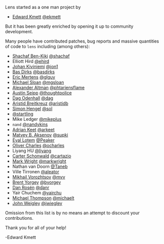 Lens started as a one man project by

* [Edward Kmett](mailto:ekmett@gmail.com) [@ekmett](http://github.com/ekmett)

But it has been greatly enriched by opening it up to community development.

Many people have contributed patches, bug reports and massive quantities of code to `lens` including (among others):

* [Shachaf Ben-Kiki](mailto:shachaf@gmail.com) [@shachaf](http://github.com/shachaf)
* Elliott Hird [@ehird](http://github.com/ehird)
* [Johan Kiviniemi](mailto:lens@johan.kiviniemi.name) [@ion1](http://github.com/ion1)
* [Bas Dirks](mailto:ik@basdirks.eu) [@basdirks](http://github.com/basdirks)
* [Eric Mertens](mailto:emertens@gmail.com) [@glguy](http://github.com/glguy)
* [Michael Sloan](mailto:mgsloan@gmail.com) [@mgsloan](http://github.com/mgsloan)
* [Alexander Altman](mailto:alexanderaltman@me.com) [@phtariensflame](http://github.com/phtariensflame)
* [Austin Seipp](mailto:mad.one@gmail.com) [@thoughtpolice](http://github.com/thoughtpolice)
* [Dag Odenhall](mailto:dag.odenhall@gmail.com) [@dag](http://github.com/dag)
* [Aristid Breitkreuz](mailto:aristidb+lens@gmail.com) [@aristidb](http://github.com/aristidb)
* [Simon Hengel](mailto:sol@typeful.net) [@sol](http://github.com/sol)
* [@startling](http://github.com/startling)
* Mike Ledger [@mikeplus](http://github.com/mikeplus)
* `nand` [@nandykins](http://github.com/nandykins)
* [Adrian Keet](mailto:arkeet@gmail.com) [@arkeet](http://github.com/arkeet)
* [Matvey B. Aksenov](mailto:matvey.aksenov@gmail.com) [@supki](http://github.com/supki)
* [Eyal Lotem](mailto:eyal.lotem+github@gmail.com) [@Peaker](http://github.com/Peaker)
* [Oliver Charles](mailto:ollie@ocharles.org.uk) [@ocharles](http://github.com/ocharles)
* Liyang HU [@liyang](http://github.com/liyang)
* [Carter Schonwald](mailto:carter.schonwald@gmail.com) [@cartazio](http://github.com/cartazio)
* [Mark Wright](mailto:gienah@gentoo.org) [@markwright](http://github.com/markwright)
* Nathan van Doorn [@Taneb](http://github.com/Taneb)
* Ville Tirronen [@aleator](http://github.com/aleator)
* [Mikhail Vorozhtsov](mailto:mikhail.vorozhtsov@gmail.com) [@mvv](http://github.com/mvv)
* [Brent Yorgey](mailto:byorgey@gmail.com) [@byorgey](http://github.com/byorgey)
* [Dan Rosén](mailto:danr@fripost.org) [@danr](http://github.com/danr)
* Yair Chuchem [@yairchu](http://github.com/yairchu)
* [Michael Thompson](mailto:what_is_it_to_do_anything@yahoo.com) [@michaelt](http://github.com/michaelt)
* [John Weigley](mailto:johnw@newartisans.com) [@jwiegley](http://github.com/jwiegley)

Omission from this list is by no means an attempt to discount your contributions.

Thank you for all of your help!

-Edward Kmett
